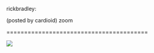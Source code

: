 <!--
id: 947847728
link: http://tumblr.atmos.org/post/947847728/rickbradley-posted-by-cardioid-zoom
slug: rickbradley-posted-by-cardioid-zoom
date: Fri Aug 13 2010 09:15:27 GMT-0700 (PDT)
publish: 2010-08-013
tags: 
title: rickbradley:

(posted by cardioid) zoom

-->


rickbradley:

(posted by cardioid) zoom

========================================

![](http://www.tumblr.com/photo/1280/atmos/947847728/1/tumblr_l73lll5i5a1qz64oi)

